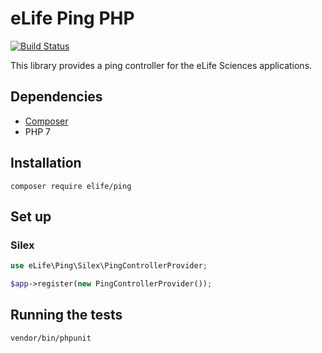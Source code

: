 eLife Ping PHP
==============

[![Build Status](https://ci--alfred.elifesciences.org/buildStatus/icon?job=library-ping-php)](https://ci--alfred.elifesciences.org/job/library-ping-php/)

This library provides a ping controller for the eLife Sciences applications.

Dependencies
------------

* [Composer](https://getcomposer.org/)
* PHP 7

Installation
-------------

`composer require elife/ping`

Set up
------

### Silex

```php
use eLife\Ping\Silex\PingControllerProvider;

$app->register(new PingControllerProvider());
```

Running the tests
-----------------

`vendor/bin/phpunit`
